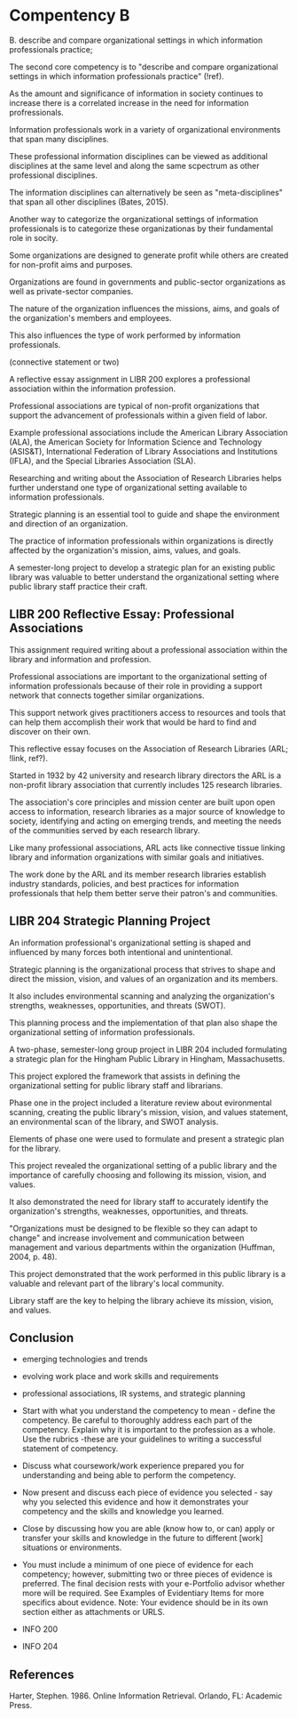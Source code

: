 # Compentency B

B. describe and compare organizational settings in which information professionals practice;

The second core competency is to "describe and compare organizational settings in which information professionals practice" (!ref). 

As the amount and significance of information in society continues to increase there is a correlated increase in the need for information profressionals. 

Information professionals work in a variety of organizational environments that span many disciplines. 

These professional information disciplines can be viewed as additional disciplines at the same level and along the same scpectrum as other professional disciplines.

The information disciplines can alternatively be seen as "meta-disciplines" that span all other disciplines (Bates, 2015).

Another way to categorize the organizational settings of information professionals is to categorize these organizationas by their fundamental role in socity. 

Some organizations are designed to generate profit while others are created for non-profit aims and purposes.

Organizations are found in governments and public-sector organizations as well as private-sector companies.

The nature of the organization influences the missions, aims, and goals of the organization's members and employees. 

This also influences the type of work performed by information professionals. 

(connective statement or two)

A reflective essay assignment in LIBR 200 explores a professional association within the information profession. 

Professional associations are typical of non-profit organizations that support the advancement of professionals within a given field of labor. 

Example professional associations include the American Library Association (ALA), the American Society for Information Science and Technology (ASIS&T), 
International Federation of Library Associations and Institutions (IFLA), and the Special Libraries Association (SLA).

 Researching and writing about the Association of Research Libraries helps further understand one type of organizational setting available to information professionals.

Strategic planning is an essential tool to guide and shape the environment and direction of an organization. 

The practice of information professionals within organizations is directly affected by the organization's mission, aims, values, and goals. 

A semester-long project to develop a strategic plan for an existing public library was valuable to better understand the organizational setting where public library staff practice their craft.

## LIBR 200 Reflective Essay: Professional Associations

This assignment required writing about a professional association within the library and information and profession.

Professional associations are important to the organizational setting of information professionals because of their role in providing a support network that connects together similar organizations.

This support network gives practitioners access to resources and tools that can help them accomplish their work that would be hard to find and discover on their own.  

This reflective essay focuses on the Association of Research Libraries (ARL; !link, ref?). 

Started in 1932 by 42 university and research library directors the ARL is a non-profit library association that currently includes 125 research libraries. 

The association's core principles and mission center are built upon open access to information, research libraries as a major source of knowledge to society, 
identifying and acting on emerging trends, and meeting the needs of the communities served by each research library. 

Like many professional associations, ARL acts like connective tissue linking library and information organizations with similar goals and initiatives. 

The work done by the ARL and its member research libraries establish industry standards, policies, and best practices for information professionals that help them better serve their patron's and communities.

## LIBR 204 Strategic Planning Project

An information professional's organizational setting is shaped and influenced by many forces both intentional and unintentional.

Strategic planning is the organizational process that strives to shape and direct the mission, vision, and values of an organization and its members. 

It also includes environmental scanning and analyzing the organization's strengths, weaknesses, opportunities, and threats (SWOT).

This planning process and the implementation of that plan also shape the organizational setting of information professionals. 

A two-phase, semester-long group project in LIBR 204 included formulating a strategic plan for the Hingham Public Library in Hingham, Massachusetts.

This project explored the framework that assists in defining the organizational setting for public library staff and librarians. 

Phase one in the project included a literature review about evironmental scanning, creating the public library's mission, vision, and values statement, an environmental scan of the library, and SWOT analysis.

Elements of phase one were used to formulate and present a strategic plan for the library.

This project revealed the organizational setting of a public library and the importance of carefully choosing and following its mission, vision, and values. 

It also demonstrated the need for library staff to accurately identify the organization's strengths, weaknesses, opportunities, and threats.

"Organizations must be 
designed to be flexible so they can adapt to change" and increase involvement and 
communication between management and various departments within the organization (Huffman, 2004, p. 48). 

This project demonstrated that the work performed in this public library is a valuable and relevant part of the library's local community. 

Library staff are the key to helping the library achieve its mission, vision, and values. 

## Conclusion

- emerging technologies and trends
- evolving work place and work skills and requirements
- professional associations, IR systems, and strategic planning

- Start with what you understand the competency to mean - define the competency. Be careful to thoroughly address each part of the competency. Explain why it is important to the profession as a whole. Use the rubrics -these are your guidelines to writing a successful statement of competency.
- Discuss what coursework/work experience prepared you for understanding and being able to perform the competency.
- Now present and discuss each piece of evidence you selected - say why you selected this evidence and how it demonstrates your competency and the skills and knowledge you learned.
- Close by discussing how you are able (know how to, or can) apply or transfer your skills and knowledge in the future to different [work] situations or environments.
- You must include a minimum of one piece of evidence for each competency; however, submitting two or three pieces of evidence is preferred. The final decision rests with your e-Portfolio advisor whether more will be required. See Examples of Evidentiary Items for more specifics about evidence. Note: Your evidence should be in its own section either as attachments or URLS.

- INFO 200
- INFO 204

## References

Harter, Stephen. 1986. Online Information Retrieval. Orlando, FL: Academic Press.